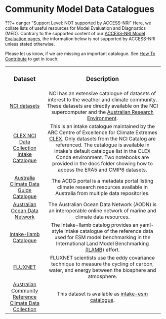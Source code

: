 # Community Model Data Catalogues

???+ danger "Support Level: NOT supported by ACCESS-NRI"
    Here, we collate lists of useful resources for Model Evaluation and Diagnostics (MED). Contrary to the supported content of our [ACCESS-NRI Model Evaluation pages](../../model_evaluation/index.md), the information below is not supported by ACCESS-NRI unless stated otherwise.


Please let us know, if we are missing an important catalogue. See [How To Contribute](../../about/how_to_contribute.md) to get in touch.

<table>
<tr>
<td width="25%">
    <div align='center' width="100%">
    <h3>Dataset</h3>
    </div>
</td>
<td width="75%">
    <div align='center' width="100%" >
    <h3>Description</h3>
    </div>
</td>
</tr>

<tr>
<td width="25%">
    <div align='center' width="100%">
    <a href="https://geonetwork.nci.org.au/geonetwork/srv/eng/catalog.search#/home">NCI datasets</a> 
    </div>
</td>
<td width="75%">
    <div align='center' width="100%" >
        NCI has an extensive catalogue of datasets of interest to the weather and climate community. These datasets are directly available on the NCI supercomputer and the <a href="https://opus.nci.org.au/display/Help/ARE+User+Guide" target="_blank">Australian Research Environment</a>.
    </div>
</td>
</tr>

<tr>
<td width="25%">
    <div align='center' width="100%">
    <a href="https://github.com/coecms/nci-intake-catalogue">CLEX NCI Data Collection Intake Catalogue</a> 
    </div>
</td>
<td width="75%">
    <div align='center' width="100%" >
        This is an intake catalogue maintained by the ARC Centre of Excellence for Climate Extremes <a href="https://climateextremes.org.au/" target="_blank">CLEX</a>.
        Only datasets from the NCI Catalog are referenced.
        The catalogue is available in intake's default catalogue list in the CLEX Conda environment.
        Two notebooks are provided in the docs folder showing how to access the ERA5 and CMIP6 datasets.
    </div>
</td>
</tr>

<tr>
<td width="25%">
    <div align='center' width="100%">
    <a href="https://oneclimate.dmponline.cloud.edu.au/">Australia Climate Data Guide Catalogue</a> 
    </div>
</td>
<td width="75%">
    <div align='center' width="100%" >
        The ACDG portal is a metadata portal listing climate research resources available in Australia from multiple data repositories.
    </div>
</td>
</tr>

<tr>
<td width="25%">
    <div align='center' width="100%">
    <a href="https://imos.org.au/facilities/aodn">Australian Ocean Data Network</a> 
    </div>
</td>
<td width="75%">
    <div align='center' width="100%" >
        The Australian Ocean Data Network (AODN) is an interoperable online network of marine and climate data resources.
    </div>
</td>
</tr>

<tr>
<td width="25%">
    <div align='center' width="100%">
    <a href="https://github.com/nocollier/intake-ilamb">Intake-Ilamb Catalogue</a> 
    </div>
</td>
<td width="75%">
    <div align='center' width="100%" >
        The Intake-Ilamb catalog provides an yaml-style intake catalogue of the reference data used for ESM model benchmarking in the International Land Model Benchmarking <a href="https://www.ilamb.org/" target="_blank">(ILAMB)</a> effort.
    </div>
</td>
</tr>

<tr>
<td width="25%">
    <div align='center' width="100%">
    <a href="https://fluxnet.org/">FLUXNET</a> 
    </div>
</td>
<td width="75%">
    <div align='center' width="100%" >
        FLUXNET scientists use the eddy covariance technique to measure the cycling of carbon, water, and energy between the biosphere and atmosphere.
    </div>
</td>
</tr>

<tr>
<td width="25%">
    <div align='center' width="100%">
    <a href="https://aus-ref-clim-data-nci.github.io/aus-ref-clim-data-nci/intro.html">Australian Community Reference Climate Data Collection</a> 
    </div>
</td>
<td width="75%">
    <div align='center' width="100%" >
        This dataset is available as <a href="https://github.com/aus-ref-clim-data-nci/acs-replica-intake" target="_blank">intake-esm catalogue</a>.
    </div>
</td>
</tr>

</table>